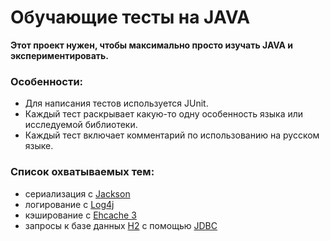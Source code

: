 # Обучающие тесты на JAVA

**Этот проект нужен, чтобы максимально просто изучать JAVA и экспериментировать.**

### Особенности:
* Для написания тестов используется JUnit.
* Каждый тест раскрывает какую-то одну особенность языка или исследуемой библиотеки. 
* Каждый тест включает комментарий по использованию на русском языке.

### Список охватываемых тем:
* сериализация с [Jackson](https://github.com/FasterXML/jackson)
* логирование с [Log4j](https://logging.apache.org/log4j/1.2/)
* кэширование с [Ehcache 3](https://www.ehcache.org/)
* запросы к базе данных [H2](https://github.com/h2database/h2database) с помощью [JDBC](https://ru.wikipedia.org/wiki/Java_Database_Connectivity)